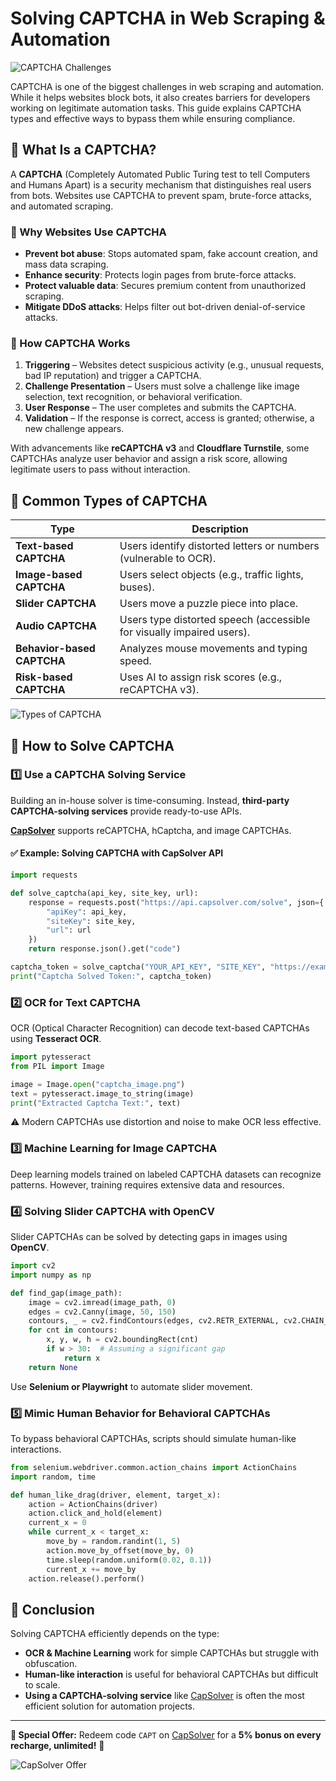 # Solving CAPTCHA in Web Scraping & Automation

![CAPTCHA Challenges](https://assets.capsolver.com/prod/posts/solve-captcha-problem/95RvsrQ95xiy-05e113d865669d62e6d216b47ca56741.png)

CAPTCHA is one of the biggest challenges in web scraping and automation. While it helps websites block bots, it also creates barriers for developers working on legitimate automation tasks. This guide explains CAPTCHA types and effective ways to bypass them while ensuring compliance.

## 📌 What Is a CAPTCHA?

A **CAPTCHA** (Completely Automated Public Turing test to tell Computers and Humans Apart) is a security mechanism that distinguishes real users from bots. Websites use CAPTCHA to prevent spam, brute-force attacks, and automated scraping.

### 🔹 Why Websites Use CAPTCHA
- **Prevent bot abuse**: Stops automated spam, fake account creation, and mass data scraping.
- **Enhance security**: Protects login pages from brute-force attacks.
- **Protect valuable data**: Secures premium content from unauthorized scraping.
- **Mitigate DDoS attacks**: Helps filter out bot-driven denial-of-service attacks.

### 🔹 How CAPTCHA Works
1. **Triggering** – Websites detect suspicious activity (e.g., unusual requests, bad IP reputation) and trigger a CAPTCHA.
2. **Challenge Presentation** – Users must solve a challenge like image selection, text recognition, or behavioral verification.
3. **User Response** – The user completes and submits the CAPTCHA.
4. **Validation** – If the response is correct, access is granted; otherwise, a new challenge appears.

With advancements like **reCAPTCHA v3** and **Cloudflare Turnstile**, some CAPTCHAs analyze user behavior and assign a risk score, allowing legitimate users to pass without interaction.

## 🚀 Common Types of CAPTCHA

| Type | Description |
|------|------------|
| **Text-based CAPTCHA** | Users identify distorted letters or numbers (vulnerable to OCR). |
| **Image-based CAPTCHA** | Users select objects (e.g., traffic lights, buses). |
| **Slider CAPTCHA** | Users move a puzzle piece into place. |
| **Audio CAPTCHA** | Users type distorted speech (accessible for visually impaired users). |
| **Behavior-based CAPTCHA** | Analyzes mouse movements and typing speed. |
| **Risk-based CAPTCHA** | Uses AI to assign risk scores (e.g., reCAPTCHA v3). |

![Types of CAPTCHA](https://assets.capsolver.com/prod/posts/solve-captcha-problem/z8gFhFjjp94X-d2b5ca33bd970f64a6301fa75ae2eb22.png)

## 🔧 How to Solve CAPTCHA

### 1️⃣ Use a CAPTCHA Solving Service

Building an in-house solver is time-consuming. Instead, **third-party CAPTCHA-solving services** provide ready-to-use APIs.

**[CapSolver](https://www.capsolver.com/?utm_source=official&utm_medium=blog&utm_campaign=solve-captcha-problem)** supports reCAPTCHA, hCaptcha, and image CAPTCHAs.

#### ✅ Example: Solving CAPTCHA with CapSolver API
```python
import requests

def solve_captcha(api_key, site_key, url):
    response = requests.post("https://api.capsolver.com/solve", json={
        "apiKey": api_key,
        "siteKey": site_key,
        "url": url
    })
    return response.json().get("code")

captcha_token = solve_captcha("YOUR_API_KEY", "SITE_KEY", "https://example.com")
print("Captcha Solved Token:", captcha_token)
```

### 2️⃣ OCR for Text CAPTCHA

OCR (Optical Character Recognition) can decode text-based CAPTCHAs using **Tesseract OCR**.

```python
import pytesseract
from PIL import Image

image = Image.open("captcha_image.png")
text = pytesseract.image_to_string(image)
print("Extracted Captcha Text:", text)
```

⚠️ Modern CAPTCHAs use distortion and noise to make OCR less effective.

### 3️⃣ Machine Learning for Image CAPTCHA

Deep learning models trained on labeled CAPTCHA datasets can recognize patterns. However, training requires extensive data and resources.

### 4️⃣ Solving Slider CAPTCHA with OpenCV

Slider CAPTCHAs can be solved by detecting gaps in images using **OpenCV**.

```python
import cv2
import numpy as np

def find_gap(image_path):
    image = cv2.imread(image_path, 0)
    edges = cv2.Canny(image, 50, 150)
    contours, _ = cv2.findContours(edges, cv2.RETR_EXTERNAL, cv2.CHAIN_APPROX_SIMPLE)
    for cnt in contours:
        x, y, w, h = cv2.boundingRect(cnt)
        if w > 30:  # Assuming a significant gap
            return x
    return None
```

Use **Selenium or Playwright** to automate slider movement.

### 5️⃣ Mimic Human Behavior for Behavioral CAPTCHAs

To bypass behavioral CAPTCHAs, scripts should simulate human-like interactions.

```python
from selenium.webdriver.common.action_chains import ActionChains
import random, time

def human_like_drag(driver, element, target_x):
    action = ActionChains(driver)
    action.click_and_hold(element)
    current_x = 0
    while current_x < target_x:
        move_by = random.randint(1, 5)
        action.move_by_offset(move_by, 0)
        time.sleep(random.uniform(0.02, 0.1))
        current_x += move_by
    action.release().perform()
```

## 🏁 Conclusion

Solving CAPTCHA efficiently depends on the type:
- **OCR & Machine Learning** work for simple CAPTCHAs but struggle with obfuscation.
- **Human-like interaction** is useful for behavioral CAPTCHAs but difficult to scale.
- **Using a CAPTCHA-solving service** like [CapSolver](https://www.capsolver.com/) is often the most efficient solution for automation projects.

---

**🎁 Special Offer:** Redeem code `CAPT` on [CapSolver](https://www.capsolver.com/?utm_source=official&utm_medium=blog&utm_campaign=solve-captcha-problem) for a **5% bonus on every recharge, unlimited!** 🚀

![CapSolver Offer](https://assets.capsolver.com/prod/posts/best-captcha-chrome/u5YzeF7brRyK-d2b5ca33bd970f64a6301fa75ae2eb22.png)

